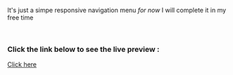 It's just a simpe responsive navigation menu *for now*
I will complete it in my free time 

<br>

### Click the link below to see the live preview :
[Click here](https://nazaneyn.github.io/Navbar/)
